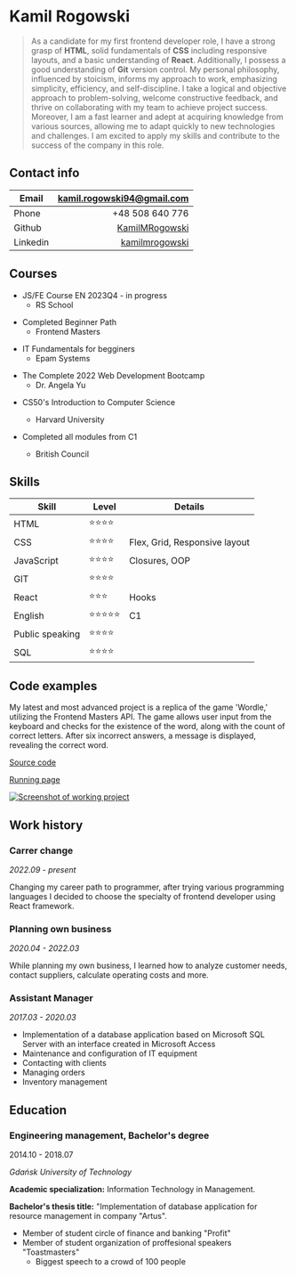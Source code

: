 # Kamil Rogowski

> As a candidate for my first frontend developer role, I have a strong grasp of
> **HTML**, solid fundamentals of **CSS** including responsive layouts, and a basic
> understanding of **React**. Additionally, I possess a good understanding of **Git** version
> control. My personal philosophy, influenced by stoicism, informs my approach to work,
> emphasizing simplicity, efficiency, and self-discipline. I take a logical and
> objective approach to problem-solving, welcome constructive feedback, and
> thrive on collaborating with my team to achieve project success. Moreover, I am a fast learner and adept at acquiring knowledge from various sources, allowing me to adapt quickly to new technologies and challenges. I am excited
> to apply my skills and contribute to the success of the company in this role.

## Contact info

| Email    |                     <kamil.rogowski94@gmail.com> |
| -------- | -----------------------------------------------: |
| Phone    |                                  +48 508 640 776 |
| Github   |      [KamilMRogowski](github.com/KamilMRogowski) |
| Linkedin | [kamilmrogowski](linkedin.com/in/kamilmrogowski) |

## Courses

- JS/FE Course EN 2023Q4 - in progress
  - RS School

* Completed Beginner Path
  - Frontend Masters

- IT Fundamentals for begginers
  - Epam Systems

* The Complete 2022 Web Development Bootcamp
  - Dr. Angela Yu

- CS50's Introduction to Computer Science

  - Harvard University

- Completed all modules from C1
  - British Council

## Skills

| Skill           | Level      | Details                       |
| --------------- | ---------- | ----------------------------- |
| HTML            | ⭐⭐⭐⭐   |
| CSS             | ⭐⭐⭐⭐   | Flex, Grid, Responsive layout |
| JavaScript      | ⭐⭐⭐⭐   | Closures, OOP                 |
| GIT             | ⭐⭐⭐⭐   |
| React           | ⭐⭐⭐     | Hooks                         |
| English         | ⭐⭐⭐⭐⭐ | C1                            |
| Public speaking | ⭐⭐⭐⭐   |
| SQL             | ⭐⭐⭐⭐   |

## Code examples

My latest and most advanced project is a replica of the game 'Wordle,' utilizing the Frontend Masters API. The game allows user input from the keyboard and checks for the existence of the word, along with the count of correct letters. After six incorrect answers, a message is displayed, revealing the correct word.

[Source code](https://github.com/KamilMRogowski/Word-Masters)

[Running page](https://kamilmrogowski.github.io/Word-Masters/)

[![Screenshot of working project](https://i.postimg.cc/qRQkt12B/Screenshot-from-2023-11-17-10-30-55.png)](https://postimg.cc/YGGcZfXT)

## Work history

### Carrer change

_2022.09 - present_

Changing my career path to programmer, after trying various programming
languages I decided to choose the specialty of frontend developer using React
framework.

### Planning own business

_2020.04 - 2022.03_

While planning my own business, I learned how to analyze customer needs, contact
suppliers, calculate operating costs and more.

### Assistant Manager

_2017.03 - 2020.03_

- Implementation of a database application based on Microsoft SQL Server with an
  interface created in Microsoft Access
- Maintenance and configuration of IT equipment
- Contacting with clients
- Managing orders
- Inventory management

## Education

### Engineering management, Bachelor's degree

2014.10 - 2018.07

_Gdańsk University of Technology_

**Academic specialization:** Information Technology in Management.

**Bachelor's thesis title:** "Implementation of database application for resource
management in company "Artus".

- Member of student circle of finance and banking "Profit"
- Member of student organization of proffesional speakers "Toastmasters"
  - Biggest speech to a crowd of 100 people
